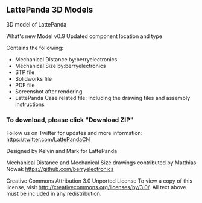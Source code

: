 LattePanda 3D Models
----------------

3D model of LattePanda

What's new
Model v0.9 
Updated component location and type

Contains the following:
- Mechanical Distance by:berryelectronics  
- Mechanical Size by:berryelectronics  
- STP file
- Solidworks file
- PDF file
- Screenshot after rendering
- LattePanda Case related file: Including the drawing files and assembly instructions

### To download, please click "Download ZIP"

Follow us on Twitter for updates and more information: https://twitter.com/LattePandaCN

Designed by Kelvin and Mark for LattePanda

Mechanical Distance and Mechanical Size drawings contributed by Matthias Nowak
https://github.com/berryelectronics

Creative Commons Attribution 3.0 Unported License 
To view a copy of this license, visit http://creativecommons.org/licenses/by/3.0/. All text above must be included in any redistribution.
